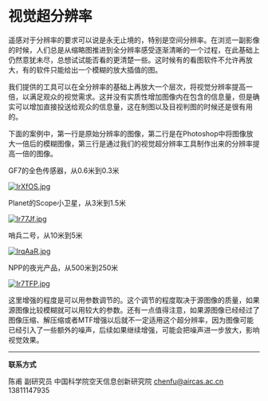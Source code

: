 # 视觉超分辨率


遥感对于分辨率的要求可以说是永无止境的，特别是空间分辨率。在浏览一副影像的时候，人们总是从缩略图推进到全分辨率感受逐渐清晰的一个过程，在此基础上仍然意犹未尽，总想试试能否看的更清楚一些。这时候有的看图软件不允许再放大，有的软件只能给出一个模糊的放大插值的图。

我们提供的工具可以在全分辨率的基础上再放大一个层次，将视觉分辨率提高一倍，以满足观众的视觉需求。这并没有实质性增加图像内在包含的信息量，但是确实可以增加直接投送给观众的信息量，这在制图以及目视判图的时候还是很有用的。

下面的案例中，第一行是原始分辨率的图像，第二行是在Photoshop中将图像放大一倍后的模糊图像，第三行是通过我们的视觉超分辨率工具制作出来的分辨率提高一倍的图像。

GF7的全色传感器，从0.6米到0.3米

[![IrXfOS.jpg](https://z3.ax1x.com/2021/11/13/IrXfOS.jpg)](https://imgtu.com/i/IrXfOS)


Planet的Scope小卫星，从3米到1.5米

[![Ir77Jf.jpg](https://z3.ax1x.com/2021/11/13/Ir77Jf.jpg)](https://imgtu.com/i/Ir77Jf)


哨兵二号，从10米到5米

[![IrqAaR.jpg](https://z3.ax1x.com/2021/11/13/IrqAaR.jpg)](https://imgtu.com/i/IrqAaR)


NPP的夜光产品，从500米到250米

[![Ir7TFP.jpg](https://z3.ax1x.com/2021/11/13/Ir7TFP.jpg)](https://imgtu.com/i/Ir7TFP)


这里增强的程度是可以用参数调节的。这个调节的程度取决于源图像的质量，如果源图像比较模糊就可以用较大的参数。还有一点值得注意，如果源图像已经经过了图像压缩、解压缩或者MTF增强以后就不一定适用这个超分辨率，因为图像可能已经引入了一些额外的噪声，后续如果继续增强，可能会把噪声进一步放大，影响视觉效果。





---

**联系方式**

陈甫 副研究员
中国科学院空天信息创新研究院
chenfu@aircas.ac.cn
13811147935

